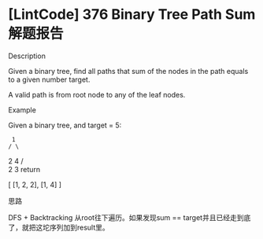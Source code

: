 # [LintCode] 376 Binary Tree Path Sum 解题报告

Description

Given a binary tree, find all paths that sum of the nodes in the path equals to a given number target.

A valid path is from root node to any of the leaf nodes.


Example

Given a binary tree, and target = 5:

     1
    / \
   2   4
  / \
 2   3
return

[
  [1, 2, 2],
  [1, 4]
]



思路

DFS + Backtracking
从root往下遍历。如果发现sum == target并且已经走到底了，就把这坨序列加到result里。
